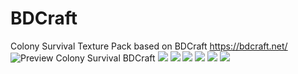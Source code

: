# BDCraft
Colony Survival Texture Pack based on BDCraft https://bdcraft.net/
![](https://i.imgur.com/VJG7fMq.png "Preview Colony Survival BDCraft")
![](https://cdn.discordapp.com/attachments/370991159390109717/525796518029164574/unknown.png)
![](https://cdn.discordapp.com/attachments/345956375010082816/525886282967154718/unknown.png)
![](https://cdn.discordapp.com/attachments/345956375010082816/525885597001318410/unknown.png)
![](https://cdn.discordapp.com/attachments/345956375010082816/525885680958701584/unknown.png)
![](https://cdn.discordapp.com/attachments/345956375010082816/525885737044934696/unknown.png)
![](https://cdn.discordapp.com/attachments/345956375010082816/525885798046892063/unknown.png)
